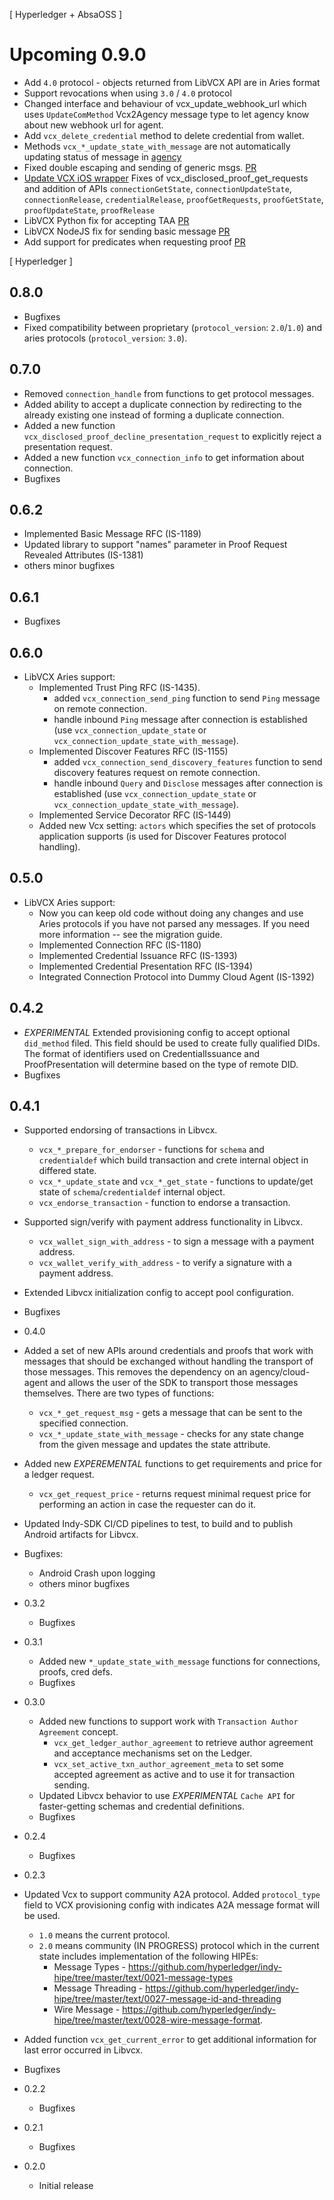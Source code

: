 [ Hyperledger  + AbsaOSS ]

# Upcoming 0.9.0
* Add `4.0` protocol - objects returned from LibVCX API are in Aries format
* Support revocations when using `3.0` / `4.0` protocol
* Changed interface and behaviour of vcx_update_webhook_url which uses `UpdateComMethod` Vcx2Agency message type to let agency know about new webhook url for agent.
* Add `vcx_delete_credential` method to delete credential from wallet.
* Methods `vcx_*_update_state_with_message` are not automatically updating status of message in [agency](https://github.com/hyperledger/indy-sdk/pull/2200)
* Fixed double escaping and sending of generic msgs. [PR](https://github.com/hyperledger/indy-sdk/pull/2202)
* [Update VCX iOS wrapper](https://github.com/hyperledger/indy-sdk/pull/2187) Fixes of vcx_disclosed_proof_get_requests and addition of APIs `connectionGetState`, `connectionUpdateState`, `connectionRelease`, `credentialRelease`, `proofGetRequests`, `proofGetState`, `proofUpdateState`, `proofRelease` 
* LibVCX Python fix for accepting TAA [PR](https://github.com/hyperledger/indy-sdk/pull/2175)
* LibVCX NodeJS fix for sending basic message [PR](https://github.com/hyperledger/indy-sdk/pull/2162)
* Add support for predicates when requesting proof [PR](https://github.com/hyperledger/indy-sdk/pull/2119)

[ Hyperledger ]

## 0.8.0
* Bugfixes
* Fixed compatibility between proprietary (`protocol_version`: `2.0`/`1.0`) and aries protocols (`protocol_version`: `3.0`).

## 0.7.0
* Removed `connection_handle` from functions to get protocol messages.
* Added ability to accept a duplicate connection by redirecting to the already existing one instead of forming a duplicate connection.
* Added a new function `vcx_disclosed_proof_decline_presentation_request` to explicitly reject a presentation request.
* Added a new function `vcx_connection_info` to get information about connection.
* Bugfixes

## 0.6.2
* Implemented Basic Message RFC (IS-1189)
* Updated library to support "names" parameter in Proof Request Revealed Attributes (IS-1381)
* others minor bugfixes

## 0.6.1
* Bugfixes

## 0.6.0
* LibVCX Aries support:
    * Implemented Trust Ping RFC (IS-1435).
        * added `vcx_connection_send_ping` function to send `Ping` message on remote connection.
        * handle inbound `Ping` message after connection is established (use `vcx_connection_update_state` or `vcx_connection_update_state_with_message`).
    * Implemented Discover Features RFC (IS-1155)
        * added `vcx_connection_send_discovery_features` function to send discovery features request on remote connection.
        * handle inbound `Query` and `Disclose` messages after connection is established (use `vcx_connection_update_state` or `vcx_connection_update_state_with_message`).
    * Implemented Service Decorator RFC (IS-1449)
    * Added new Vcx setting: `actors` which specifies the set of protocols application supports (is used for Discover Features protocol handling).

## 0.5.0
* LibVCX Aries support:
    * Now you can keep old code without doing any changes and use Aries protocols if you have not parsed any messages. If you need more information -- see the migration guide.
    * Implemented Connection RFC (IS-1180)
    * Implemented Credential Issuance RFC (IS-1393)
    * Implemented Credential Presentation RFC (IS-1394)
    * Integrated Connection Protocol into Dummy Cloud Agent (IS-1392)

## 0.4.2
* *EXPERIMENTAL*
  Extended provisioning config to accept optional `did_method` filed. This field should be used to create fully qualified DIDs.
  The format of identifiers used on CredentialIssuance and ProofPresentation will determine based on the type of remote DID.
* Bugfixes

## 0.4.1
* Supported endorsing of transactions in Libvcx.
    * `vcx_*_prepare_for_endorser` - functions for `schema` and `credentialdef` which build transaction and crete internal object in differed state.
    * `vcx_*_update_state` and `vcx_*_get_state` - functions to update/get state of `schema`/`credentialdef` internal object.
    * `vcx_endorse_transaction` - function to endorse a transaction.
* Supported sign/verify with payment address functionality in Libvcx.
    * `vcx_wallet_sign_with_address` - to sign a message with a payment address.
    * `vcx_wallet_verify_with_address` - to verify a signature with a payment address.
* Extended Libvcx initialization config to accept pool configuration.
* Bugfixes

* 0.4.0
* Added a set of new APIs around credentials and proofs that work with messages that should be exchanged without handling the transport of those messages.
This removes the dependency on an agency/cloud-agent and allows the user of the SDK to transport those messages themselves.
There are two types of functions:
    * `vcx_*_get_request_msg` - gets a message that can be sent to the specified connection.
    * `vcx_*_update_state_with_message` - checks for any state change from the given message and updates the state attribute.
* Added new *EXPEREMENTAL* functions to get requirements and price for a ledger request.
    * `vcx_get_request_price` - returns request minimal request price for performing an action in case the requester can do it.
* Updated Indy-SDK CI/CD pipelines to test, to build and to publish Android artifacts for Libvcx.
* Bugfixes:
    * Android Crash upon logging
    * others minor bugfixes

* 0.3.2
    * Bugfixes

* 0.3.1
    * Added new `*_update_state_with_message` functions for connections, proofs, cred defs.
    * Bugfixes

* 0.3.0
    * Added new functions to support work with `Transaction Author Agreement` concept.
        * `vcx_get_ledger_author_agreement` to retrieve author agreement and acceptance mechanisms set on the Ledger.
        * `vcx_set_active_txn_author_agreement_meta` to set some accepted agreement as active and to use it for transaction sending.
    * Updated Libvcx behavior to use *EXPERIMENTAL* `Cache API` for faster-getting schemas and credential definitions.
    * Bugfixes

* 0.2.4
    * Bugfixes

* 0.2.3
* Updated Vcx to support community A2A protocol.
Added `protocol_type` field to VCX provisioning config with indicates A2A message format will be used.
    * `1.0` means the current protocol.
    * `2.0` means community (IN PROGRESS) protocol which in the current state includes implementation of the following HIPEs:
        * Message Types - https://github.com/hyperledger/indy-hipe/tree/master/text/0021-message-types
        * Message Threading - https://github.com/hyperledger/indy-hipe/tree/master/text/0027-message-id-and-threading
        * Wire Message - https://github.com/hyperledger/indy-hipe/tree/master/text/0028-wire-message-format.
* Added function `vcx_get_current_error` to get additional information for last error occurred in Libvcx.
* Bugfixes

* 0.2.2
    * Bugfixes

* 0.2.1
    * Bugfixes

* 0.2.0
    * Initial release
